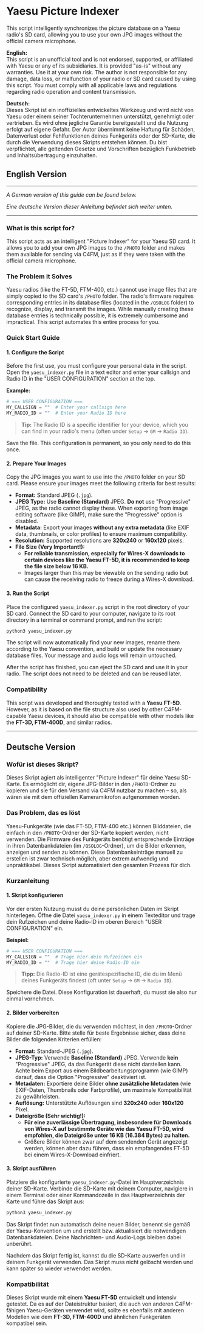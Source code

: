 # Yaesu Picture Indexer

This script intelligently synchronizes the picture database on a Yaesu radio's SD card, allowing you to use your own JPG images without the official camera microphone.


**English:**  
This script is an unofficial tool and is not endorsed, supported, or affiliated with Yaesu or any of its subsidiaries. It is provided "as-is" without any warranties. Use it at your own risk. The author is not responsible for any damage, data loss, or malfunction of your radio or SD card caused by using this script. You must comply with all applicable laws and regulations regarding radio operation and content transmission.

**Deutsch:**  
Dieses Skript ist ein inoffizielles entwickeltes Werkzeug und wird nicht von Yaesu oder einem seiner Tochterunternehmen unterstützt, genehmigt oder vertrieben. Es wird ohne jegliche Garantie bereitgestellt und die Nutzung erfolgt auf eigene Gefahr. Der Autor übernimmt keine Haftung für Schäden, Datenverlust oder Fehlfunktionen deines Funkgeräts oder der SD-Karte, die durch die Verwendung dieses Skripts entstehen können. Du bist verpflichtet, alle geltenden Gesetze und Vorschriften bezüglich Funkbetrieb und Inhaltsübertragung einzuhalten.

## English Version

***

*A German version of this guide can be found below.*

*Eine deutsche Version dieser Anleitung befindet sich weiter unten.*

***

### What is this script for?

This script acts as an intelligent "Picture Indexer" for your Yaesu SD card. It allows you to add your own JPG images to the `/PHOTO` folder and makes them available for sending via C4FM, just as if they were taken with the official camera microphone.

### The Problem it Solves

Yaesu radios (like the FT-5D, FTM-400, etc.) cannot use image files that are simply copied to the SD card's `/PHOTO` folder. The radio's firmware requires corresponding entries in its database files (located in the `/QSOLOG` folder) to recognize, display, and transmit the images. While manually creating these database entries is technically possible, it is extremely cumbersome and impractical. This script automates this entire process for you.

### Quick Start Guide

#### 1. Configure the Script

Before the first use, you must configure your personal data in the script. Open the `yaesu_indexer.py` file in a text editor and enter your callsign and Radio ID in the "USER CONFIGURATION" section at the top.

**Example:**
```python
# === USER CONFIGURATION ===
MY_CALLSIGN = ""  # Enter your callsign here
MY_RADIO_ID = ""  # Enter your Radio ID here
```
> **Tip:** The Radio ID is a specific identifier for your device, which you can find in your radio's menu (often under `Setup` -> `GM` -> `Radio ID`).

Save the file. This configuration is permanent, so you only need to do this once.

#### 2. Prepare Your Images

Copy the JPG images you want to use into the `/PHOTO` folder on your SD card. Please ensure your images meet the following criteria for best results:

*   **Format:** Standard JPEG (`.jpg`).
*   **JPEG Type:** Use **Baseline (Standard)** JPEG. **Do not** use "Progressive" JPEG, as the radio cannot display these. When exporting from image editing software (like GIMP), make sure the "Progressive" option is disabled.
*   **Metadata:** Export your images **without any extra metadata** (like EXIF data, thumbnails, or color profiles) to ensure maximum compatibility.
*   **Resolution:** Supported resolutions are **320x240** or **160x120** pixels.
*   **File Size (Very Important!):**
    *   **For reliable transmission, especially for Wires-X downloads to certain devices like the Yaesu FT-5D, it is recommended to keep the file size below 16 KB.**
    *   Images larger than this may be viewable on the sending radio but can cause the receiving radio to freeze during a Wires-X download.

#### 3. Run the Script

Place the configured `yaesu_indexer.py` script in the root directory of your SD card. Connect the SD card to your computer, navigate to its root directory in a terminal or command prompt, and run the script:
```bash
python3 yaesu_indexer.py
```
The script will now automatically find your new images, rename them according to the Yaesu convention, and build or update the necessary database files. Your message and audio logs will remain untouched.

After the script has finished, you can eject the SD card and use it in your radio. The script does not need to be deleted and can be reused later.

### Compatibility

This script was developed and thoroughly tested with a **Yaesu FT-5D**. However, as it is based on the file structure also used by other C4FM-capable Yaesu devices, it should also be compatible with other models like the **FT-3D, FTM-400D**, and similar radios.

***

## Deutsche Version

### Wofür ist dieses Skript?

Dieses Skript agiert als intelligenter "Picture Indexer" für deine Yaesu SD-Karte. Es ermöglicht dir, eigene JPG-Bilder in den `/PHOTO`-Ordner zu kopieren und sie für den Versand via C4FM nutzbar zu machen – so, als wären sie mit dem offiziellen Kameramikrofon aufgenommen worden.

### Das Problem, das es löst

Yaesu-Funkgeräte (wie das FT-5D, FTM-400 etc.) können Bilddateien, die einfach in den `/PHOTO`-Ordner der SD-Karte kopiert werden, nicht verwenden. Die Firmware des Funkgeräts benötigt entsprechende Einträge in ihren Datenbankdateien (im `/QSOLOG`-Ordner), um die Bilder erkennen, anzeigen und senden zu können. Diese Datenbankeinträge manuell zu erstellen ist zwar technisch möglich, aber extrem aufwendig und unpraktikabel. Dieses Skript automatisiert den gesamten Prozess für dich.

### Kurzanleitung

#### 1. Skript konfigurieren

Vor der ersten Nutzung musst du deine persönlichen Daten im Skript hinterlegen. Öffne die Datei `yaesu_indexer.py` in einem Texteditor und trage dein Rufzeichen und deine Radio-ID im oberen Bereich "USER CONFIGURATION" ein.

**Beispiel:**
```python
# === USER CONFIGURATION ===
MY_CALLSIGN = ""  # Trage hier dein Rufzeichen ein
MY_RADIO_ID = ""  # Trage hier deine Radio-ID ein
```
> **Tipp:** Die Radio-ID ist eine gerätespezifische ID, die du im Menü deines Funkgeräts findest (oft unter `Setup` -> `GM` -> `Radio ID`).

Speichere die Datei. Diese Konfiguration ist dauerhaft, du musst sie also nur einmal vornehmen.

#### 2. Bilder vorbereiten

Kopiere die JPG-Bilder, die du verwenden möchtest, in den `/PHOTO`-Ordner auf deiner SD-Karte. Bitte stelle für beste Ergebnisse sicher, dass deine Bilder die folgenden Kriterien erfüllen:

*   **Format:** Standard-JPEG (`.jpg`).
*   **JPEG-Typ:** Verwende **Baseline (Standard)** JPEG. Verwende **kein** "Progressive" JPEG, da das Funkgerät diese nicht darstellen kann. Achte beim Export aus einem Bildbearbeitungsprogramm (wie GIMP) darauf, dass die Option "Progressive" deaktiviert ist.
*   **Metadaten:** Exportiere deine Bilder **ohne zusätzliche Metadaten** (wie EXIF-Daten, Thumbnails oder Farbprofile), um maximale Kompatibilität zu gewährleisten.
*   **Auflösung:** Unterstützte Auflösungen sind **320x240** oder **160x120** Pixel.
*   **Dateigröße (Sehr wichtig!):**
    *   **Für eine zuverlässige Übertragung, insbesondere für Downloads von Wires-X auf bestimmte Geräte wie das Yaesu FT-5D, wird empfohlen, die Dateigröße unter 16 KB (16.384 Bytes) zu halten.**
    *   Größere Bilder können zwar auf dem sendenden Gerät angezeigt werden, können aber dazu führen, dass ein empfangendes FT-5D bei einem Wires-X-Download einfriert.

#### 3. Skript ausführen

Platziere die konfigurierte `yaesu_indexer.py`-Datei im Hauptverzeichnis deiner SD-Karte. Verbinde die SD-Karte mit deinem Computer, navigiere in einem Terminal oder einer Kommandozeile in das Hauptverzeichnis der Karte und führe das Skript aus:
```bash
python3 yaesu_indexer.py
```
Das Skript findet nun automatisch deine neuen Bilder, benennt sie gemäß der Yaesu-Konvention um und erstellt bzw. aktualisiert die notwendigen Datenbankdateien. Deine Nachrichten- und Audio-Logs bleiben dabei unberührt.

Nachdem das Skript fertig ist, kannst du die SD-Karte auswerfen und in deinem Funkgerät verwenden. Das Skript muss nicht gelöscht werden und kann später so wieder verwendet werden.

### Kompatibilität

Dieses Skript wurde mit einem **Yaesu FT-5D** entwickelt und intensiv getestet. Da es auf der Dateistruktur basiert, die auch von anderen C4FM-fähigen Yaesu-Geräten verwendet wird, sollte es ebenfalls mit anderen Modellen wie dem **FT-3D, FTM-400D** und ähnlichen Funkgeräten kompatibel sein.
